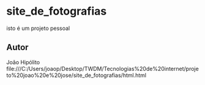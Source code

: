# site_de_fotografias
isto é um projeto pessoal

## Autor 
João Hipólito
file:///C:/Users/joaop/Desktop/TWDM/Tecnologias%20de%20internet/projeto%20joao%20e%20jose/site_de_fotografias/html.html